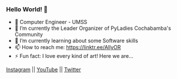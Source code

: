 ### Hello World! 👋

<!--
**AllyOR/AllyOR** is a ✨ _special_ ✨ repository because its `README.md` (this file) appears on your GitHub profile.

Here are some ideas to get you started:
-->
- :pushpin: Computer Engineer - UMSS
- 🔭 I’m currently the Leader Organizer of PyLadies Cochabamba's Community
- 🌱 I’m currently learning about some Software skills
- 📫 How to reach me: https://linktr.ee/AllyOR
- ⚡ Fun fact: I love every kind of art!
Here we are...

[Instagram](https://www.instagram.com/sonny_orellana/) || 
[YouTube](https://www.youtube.com/c/AlisonOrellanaRios) ||
[Twitter](https://www.twitter.com/ALLY_OR_ENEMY/)
